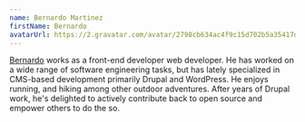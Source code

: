 ```yaml
---
name: Bernardo Martinez
firstName: Bernardo
avatarUrl: https://2.gravatar.com/avatar/2798cb634ac4f9c15d702b5a35417dbd8faffad84b7afe0b3d8143d9b076b042??s=96&d=mm&r=g
---
```


[Bernardo](https://github.com/bmartinez287) works as a front-end developer web developer. He has worked on a wide range of software engineering tasks, but has lately specialized in CMS-based development primarily Drupal and WordPress. He enjoys running, and hiking among other outdoor adventures. After years of Drupal work, he's delighted to actively contribute back to open source and empower others to do the so.